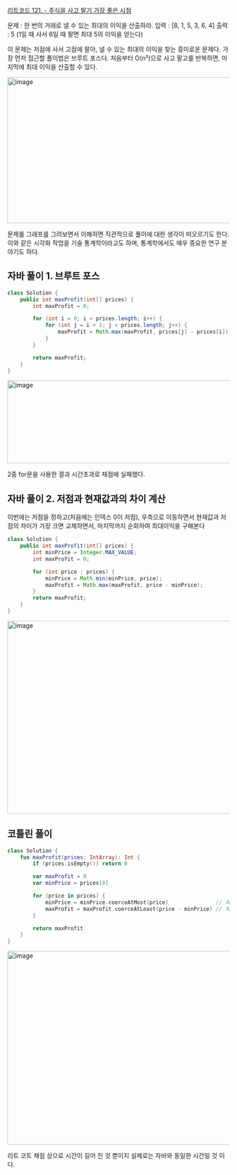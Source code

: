 [리트코드 121. - 주식을 사고 팔기 가장 좋은 시점](https://leetcode.com/problems/best-time-to-buy-and-sell-stock/)

문제 : 한 번의 거래로 낼 수 있는 최대의 이익을 산출하라.
입력 : [8, 1, 5, 3, 6, 4]
출력 : 5 (1일 때 사서 6일 때 팔면 최대 5의 이익을 얻는다)

이 문제는 저점에 사서 고점에 팔아, 낼 수 있는 최대의 이익을 찾는 흥미로운 문제다.
가장 먼저 접근할 풀이법은 브루트 포스다. 처음부터 O(n²)으로 사고 팔고를 반복하면,
마지막에 최대 이익을 산출할 수 있다.

<img width="522" height="331" alt="image" src="https://github.com/user-attachments/assets/44a8b95c-f1c4-49b4-b0e0-78edc54ced25" />


문제를 그래프를 그려보면서 이해하면 직관적으로 풀이에 대한 생각이 떠오르기도 한다.
이와 같은 시각화 작업을 기술 통계학이라고도 하며, 통계학에서도 매우 중요한 연구 분야기도 하다.


## 자바 풀이 1. 브루트 포스

```java
class Solution {
    public int maxProfit(int[] prices) {
        int maxProfit = 0;

        for (int i = 0; i < prices.length; i++) {
            for (int j = i + 1; j < prices.length; j++) {
                maxProfit = Math.max(maxProfit, prices[j] - prices[i]);
            }
        }

        return maxProfit;
    }
}
```

<img width="695" height="188" alt="image" src="https://github.com/user-attachments/assets/5dbaf3fa-f681-4466-ba8d-f79f9c00a3fc" />

2중 for문을 사용한 결과 시간초과로 채점에 실패했다.

## 자바 풀이 2. 저점과 현재값과의 차이 계산
이번에는 저점을 정하고(처음에는 인덱스 0이 저점), 우측으로 이동하면서 현재값과 저점의 차이가 가장 크면 교체하면서, 마지막까지 순회하여 최대이익을 구해본다

```java
class Solution {
    public int maxProfit(int[] prices) {
        int minPrice = Integer.MAX_VALUE;
        int maxProfit = 0;

        for (int price : prices) {
            minPrice = Math.min(minPrice, price);
            maxProfit = Math.max(maxProfit, price - minPrice);
        }
        return maxProfit;
    }
}
```
<img width="681" height="437" alt="image" src="https://github.com/user-attachments/assets/4e5ca2cc-8f12-4f36-a142-c8089f0e5611" />

## 코틀린 풀이 
```kotlin
class Solution {
    fun maxProfit(prices: IntArray): Int {
        if (prices.isEmpty()) return 0

        var maxProfit = 0
        var minPrice = prices[0]

        for (price in prices) {
            minPrice = minPrice.coerceAtMost(price)               // 최소값 갱신
            maxProfit = maxProfit.coerceAtLeast(price - minPrice) // 최대 이익 갱신
        }

        return maxProfit
    }
}
```

<img width="682" height="439" alt="image" src="https://github.com/user-attachments/assets/fc926e55-3949-4cf5-83e8-d5c707145c67" />

리트 코트 채점 상으로 시간이 길어 진 것 뿐이지 실제로는 자바와 동일한 시간일 것 이다.

